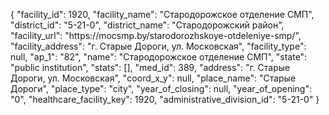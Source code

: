 {
    "facility_id": 1920,
    "facility_name": "Стародорожское отделение СМП",
    "district_id": "5-21-0",
    "district_name": "Стародорожский район",
    "facility_url": "https:\/\/mocsmp.by\/starodorozhskoye-otdeleniye-smp\/",
    "facility_address": "г. Старые Дороги, ул. Московская",
    "facility_type": null,
    "ap_1": "82",
    "name": "Стародорожское отделение СМП",
    "state": "public institution",
    "stats": [],
    "med_id": 389,
    "address": "г. Старые Дороги, ул. Московская",
    "coord_x_y": null,
    "place_name": "Старые Дороги",
    "place_type": "city",
    "year_of_closing": null,
    "year_of_opening": "0",
    "healthcare_facility_key": 1920,
    "administrative_division_id": "5-21-0"
}